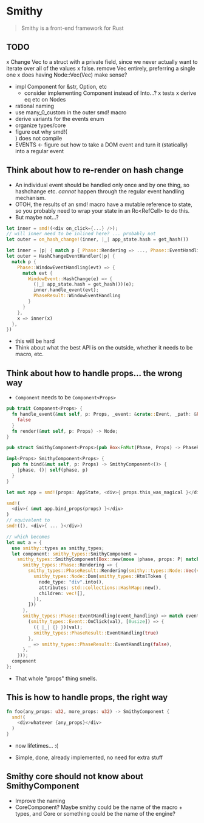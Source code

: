 # Smithy

> Smithy is a front-end framework for Rust

## TODO

x Change Vec<SmithyComponent> to a struct with a private field,
  since we never actually want to iterate over all of the values
  x false. remove Vec<SmithyComponents> entirely, preferring a single
    one
  x does having Node::Vec(Vec<Node>) make sense?
* impl Component for &str, Option, etc
  * consider implementing Component instead of Into<Node>...?
x tests
x derive eq etc on Nodes
* rational naming
* use many_0_custom in the outer smd! macro
* derive variants for the events enum
* organize types/core
* figure out why smd!(<div />) does not compile
* EVENTS <- figure out how to take a DOM event and turn it (statically) into a regular event

## Think about how to re-render on hash change
* An individual event should be handled only once and by one thing, so hashchange etc. *cannot* happen through the regular event handling mechanism.
* OTOH, the results of an smd! macro have a mutable reference to state, so you probably need to wrap your state in an Rc<RefCell<T>> to do this.
* But maybe not...?

```rs
let inner = smd!(<div on_click={...} />);
// will inner need to be inlined here? ... probably not
let outer = on_hash_change!(inner, |_| app_state.hash = get_hash())

let inner = |p| { match p { Phase::Rendering => ..., Phase::EventHandling => ... }}
let outer = HashChangeEventHandler(|p| {
  match p {
    Phase::WindowEventHandling(evt) => {
      match evt {
        WindowEvent::HashChange(e) => {
          (|_| app_state.hash = get_hash())(e);
          inner.handle_event(evt);
          PhaseResult::WindowEventHandling
        }
      }
    },
    x => inner(x)
  },
})
```

* this will be hard
* Think about what the best API is on the outside, whether it needs to be macro, etc.

## Think about how to handle props... the wrong way

* `Component` needs to be `Component<Props>`

```rs
pub trait Component<Props> {
  fn handle_event(&mut self, p: Props, _event: &crate::Event, _path: &Path) -> EventHandled {
    false
  }
  fn render(&mut self, p: Props) -> Node;
}

pub struct SmithyComponent<Props>(pub Box<FnMut(Phase, Props) -> PhaseResult>);

impl<Props> SmithyComponent<Props> {
  pub fn bind(&mut self, p: Props) -> SmithyComponent<()> {
    |phase, ()| self(phase, p)
  }
}

let mut app = smd!(props: AppState, <div>{ props.this_was_magical }</div>);

smd!(
  <div>{ &mut app.bind_props(props) }</div>
)
// equivalent to
smd!((), <div>{ ... }</div>)

// which becomes
let mut a = {
  use smithy::types as smithy_types;
  let component: smithy_types::SmithyComponent =
    smithy_types::SmithyComponent(Box::new(move |phase, props: P| match phase {
      smithy_types::Phase::Rendering => {
        smithy_types::PhaseResult::Rendering(smithy::types::Node::Vec(vec![
          smithy_types::Node::Dom(smithy_types::HtmlToken {
            node_type: "div".into(),
            attributes: std::collections::HashMap::new(),
            children: vec![],
          }),
        ]))
      },
      smithy_types::Phase::EventHandling(event_handling) => match event_handling {
        (smithy_types::Event::OnClick(val), [0usize]) => {
          ({ |_| {} })(val);
          smithy_types::PhaseResult::EventHandling(true)
        },
        _ => smithy_types::PhaseResult::EventHandling(false),
      },
    }));
  component
};
```

* That whole "props" thing smells.

## This is how to handle props, the right way

```rs
fn foo(any_props: u32, more_props: u32) -> SmithyComponent {
  smd!(
    <div>whatever {any_props}</div>
  )
}
```
* now lifetimes... :(

* Simple, done, already implemented, no need for extra stuff

## Smithy core should not know about SmithyComponent

* Improve the naming
* CoreComponent? Maybe smithy could be the name of the macro + types, and Core or something could be the name of the engine?